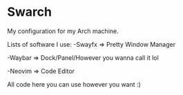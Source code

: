 # Swarch
My configuration for my Arch machine.

Lists of software I use:
  -Swayfx => Pretty Window Manager

  -Waybar => Dock/Panel/However you wanna call it lol

  -Neovim => Code Editor

All code here you can use however you want :)
